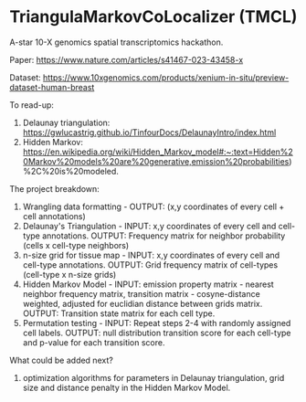 # TriangulaMarkovCoLocalizer (TMCL)

A-star 10-X genomics spatial transcriptomics hackathon.

Paper: https://www.nature.com/articles/s41467-023-43458-x

Dataset: https://www.10xgenomics.com/products/xenium-in-situ/preview-dataset-human-breast

To read-up: 
1. Delaunay triangulation: https://gwlucastrig.github.io/TinfourDocs/DelaunayIntro/index.html
2. Hidden Markov: https://en.wikipedia.org/wiki/Hidden_Markov_model#:~:text=Hidden%20Markov%20models%20are%20generative,emission%20probabilities)%2C%20is%20modeled.

The project breakdown:
1) Wrangling data formatting - OUTPUT: (x,y coordinates of every cell + cell annotations)
2) Delaunay's Triangulation - INPUT: x,y coordinates of every cell and cell-type annotations. OUTPUT: Frequency matrix for neighbor probability (cells x cell-type neighbors)
3) n-size grid for tissue map - INPUT: x,y coordinates of every cell and cell-type annotations. OUTPUT: Grid frequency matrix of cell-types (cell-type x n-size grids)
4) Hidden Markov Model - INPUT: emission property matrix - nearest neighbor frequency matrix, transition matrix - cosyne-distance weighted, adjusted for euclidian distance between grids matrix. OUTPUT: Transition state matrix for each cell type.
5) Permutation testing - INPUT: Repeat steps 2-4 with randomly assigned cell labels. OUTPUT: null distribution transition score for each cell-type and p-value for each transition score.

What could be added next?
1) optimization algorithms for parameters in Delaunay triangulation, grid size and distance penalty in the Hidden Markov Model.
